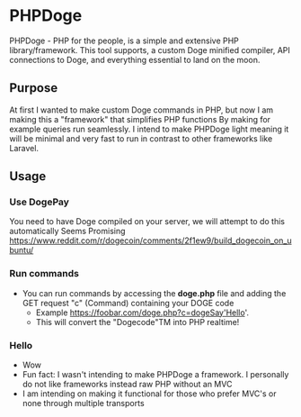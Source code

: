# PHPDoge
PHPDoge - PHP for the people,
is a simple and extensive PHP library/framework.
This tool supports, a custom Doge minified compiler, API connections to Doge, and everything essential to land on the moon.

## Purpose
At first I wanted to make custom Doge commands in PHP, but now I am making this a "framework" that simplifies PHP functions
By making for example queries run seamlessly.
I intend to make PHPDoge light meaning it will be minimal and very fast to run in contrast to other frameworks like Laravel.

## Usage
### Use DogePay
You need to have Doge compiled on your server, we will attempt to do this automatically Seems Promising
https://www.reddit.com/r/dogecoin/comments/2f1ew9/build_dogecoin_on_ubuntu/
### Run commands
  * You can run commands by accessing the **doge.php** file and adding the GET request "c" (Command) containing your DOGE code
    * Example https://foobar.com/doge.php?c=dogeSay'Hello'.
    * This will convert the "Dogecode"TM into PHP realtime!

### Hello
  * Wow
  * Fun fact: I wasn't intending to make PHPDoge a framework. I personally do not like frameworks instead raw PHP without an MVC
   * I am intending on making it functional for those who prefer MVC's or none through multiple transports
